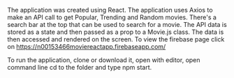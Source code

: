 The application was created using React.
The application uses Axios to make an API call to get Popular, Trending and Random movies.
There's a search bar at the top that can be used to search for a movie. The API data is stored as a state and then passed as a prop to a Movie.js class. The data is then accessed and rendered on the screen. To view the firebase page click on https://n00153466moviereactapp.firebaseapp.com/

To run the application, clone or download it, open with editor, open command line cd to the folder and type npm start.
